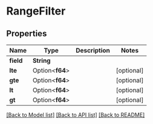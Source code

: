 # RangeFilter

## Properties

Name | Type | Description | Notes
------------ | ------------- | ------------- | -------------
**field** | **String** |  | 
**lte** | Option<**f64**> |  | [optional]
**gte** | Option<**f64**> |  | [optional]
**lt** | Option<**f64**> |  | [optional]
**gt** | Option<**f64**> |  | [optional]

[[Back to Model list]](../README.md#documentation-for-models) [[Back to API list]](../README.md#documentation-for-api-endpoints) [[Back to README]](../README.md)


